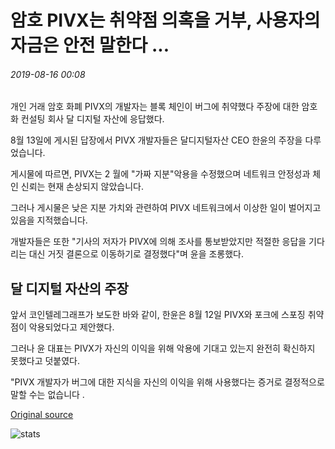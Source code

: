 # 암호 PIVX는 취약점 의혹을 거부, 사용자의 자금은 안전 말한다 ...

###### 2019-08-16 00:08

개인 거래 암호 화폐 PIVX의 개발자는 블록 체인이 버그에 취약했다 주장에 대한 암호화 컨설팅 회사 달 디지털 자산에 응답했다.

8월 13일에 게시된 답장에서 PIVX 개발자들은 달디지털자산 CEO 한윤의 주장을 다루었습니다.

게시물에 따르면, PIVX는 2 월에 "가짜 지분"악용을 수정했으며 네트워크 안정성과 체인 신뢰는 현재 손상되지 않았습니다.

그러나 게시물은 낮은 지분 가치와 관련하여 PIVX 네트워크에서 이상한 일이 벌어지고 있음을 지적했습니다.

개발자들은 또한 "기사의 저자가 PIVX에 의해 조사를 통보받았지만 적절한 응답을 기다리는 대신 거짓 결론으로 이동하기로 결정했다"며 윤을 조롱했다.

## 달 디지털 자산의 주장

앞서 코인텔레그래프가 보도한 바와 같이, 한윤은 8월 12일 PIVX와 포크에 스포징 취약점이 악용되었다고 제안했다.

그러나 윤 대표는 PIVX가 자신의 이익을 위해 악용에 기대고 있는지 완전히 확신하지 못했다고 덧붙였다.

"PIVX 개발자가 버그에 대한 지식을 자신의 이익을 위해 사용했다는 증거로 결정적으로 말할 수는 없습니다 .

[Original source](https://cointelegraph.com/news/crypto-pivx-denies-vulnerability-allegations-says-users-funds-are-safe)

![stats](https://c.statcounter.com/11760860/0/a89fa40b/1/ "stats")